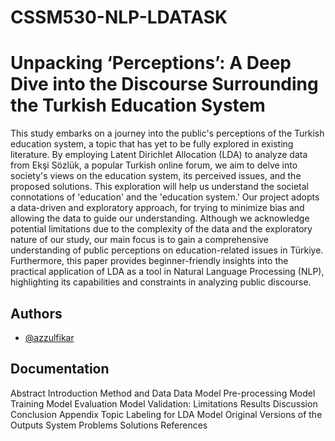 # CSSM530-NLP-LDATASK


# Unpacking ‘Perceptions’: A Deep Dive into the Discourse Surrounding the Turkish Education System

This study embarks on a journey into the public's perceptions of the Turkish education system, a topic that has yet to be fully explored in existing literature. By employing Latent Dirichlet Allocation (LDA) to analyze data from Ekşi Sözlük, a popular Turkish online forum, we aim to delve into society's views on the education system, its perceived issues, and the proposed solutions. This exploration will help us understand the societal connotations of 'education' and the 'education system.' Our project adopts a data-driven and exploratory approach, for trying to minimize bias and allowing the data to guide our understanding. Although we acknowledge potential limitations due to the complexity of the data and the exploratory nature of our study, our main focus is to gain a comprehensive understanding of public perceptions on education-related issues in Türkiye. Furthermore, this paper provides beginner-friendly insights into the practical application of LDA as a tool in Natural Language Processing (NLP), highlighting its capabilities and constraints in analyzing public discourse.

## Authors

- [@azzulfikar](https://github.com/azzulfikar)

## Documentation

Abstract
Introduction
Method and Data
    Data
    Model
    Pre-processing
    Model Training
    Model Evaluation
    Model Validation: Limitations
Results
Discussion
Conclusion
Appendix
    Topic Labeling for LDA Model
    Original Versions of the Outputs
        System
        Problems
        Solutions
References
